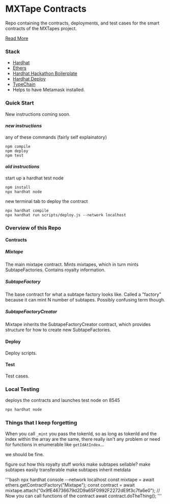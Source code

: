 # MXTape Contracts

Repo containing the contracts, deployments, and test cases for the smart contracts of the MXTapes project.

[Read More](https://docs.google.com/document/d/1dLMGF05rfyAeyf8dHteo8na3bnuXJT_EBJ5eLTB7e-4/edit)

### Stack

- [Hardhat](https://hardhat.org/)
- [Ethers](https://docs.ethers.io/v5/)
- [Hardhat Hackathon Boilerplate](https://github.com/nomiclabs/hardhat-hackathon-boilerplate)
- [Hardhat Deploy](https://github.com/wighawag/hardhat-deploy)
- [TypeChain](https://github.com/dethcrypto/TypeChain)
- Helps to have Metamask installed.

### Quick Start

New instructions coming soon.

#### _new instructions_

any of these commands (fairly self explainatory)

```
npm compile
npm deploy
npm test
```

#### _old instructions_

start up a hardhat test node

```
npm install
npx hardhat node
```

new terminal tab to deploy the contract

```
npx hardhat compile
npx hardhat run scripts/deploy.js --network localhost
```

### Overview of this Repo

#### Contracts

##### Mixtape

The main mixtape contract. Mints mixtapes, which in turn mints SubtapeFactories.
Contains royalty information.

##### SubtapeFactory

The base contract for what a subtape factory looks like. Called a "factory" because it can mint N number of subtapes.
Possibly confusing term though.

##### SubtapeFactoryCreator

Mixtape inherits the SubtapeFactoryCreator contract, which provides structure for how to create new SubtapeFactories.

#### Deploy

Deploy scripts.

#### Test

Test cases.

### Local Testing

deploys the contracts and launches test node on 8545

```bash
npx hardhat node
```

### Things that I keep forgetting

When you call `_mint` you pass the tokenId, so as long as tokenId and the index within the array are the same, there really isn't any problem or need for functions in enumerable like `getIdAtIndex`...

we should be fine.

figure out how this royalty stuff works
make subtapes sellable?
make subtapes easily transferable
make subtapes inherit metdata

'''bash
npx hardhat console --network localhost
const mixtape = await ethers.getContractFactory("Mixtape");
const contract = await mixtape.attach("0x9fE46736679d2D9a65F0992F2272dE9f3c7fa6e0");
// Now you can call functions of the contract
await contract.doTheThing();
'''
